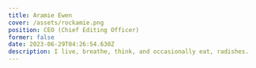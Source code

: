 ```yaml
---
title: Aramie Ewen
cover: /assets/rockamie.png
position: CEO (Chief Editing Officer)
former: false
date: 2023-06-29T04:26:54.630Z
description: I live, breathe, think, and occasionally eat, radishes.
---
```

